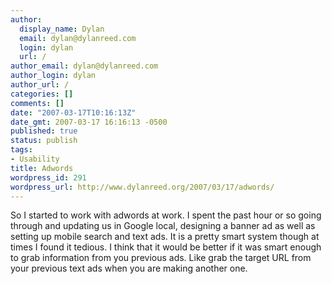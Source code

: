 ```yaml
---
author:
  display_name: Dylan
  email: dylan@dylanreed.com
  login: dylan
  url: /
author_email: dylan@dylanreed.com
author_login: dylan
author_url: /
categories: []
comments: []
date: "2007-03-17T10:16:13Z"
date_gmt: 2007-03-17 16:16:13 -0500
published: true
status: publish
tags:
- Usability
title: Adwords
wordpress_id: 291
wordpress_url: http://www.dylanreed.org/2007/03/17/adwords/
---
```


So I started to work with adwords at work. I spent the past hour or so going through and updating us in Google local, designing a banner ad as well as setting up mobile search and text ads. It is a pretty smart system though at times I found it tedious. I think that it would be better if it was smart enough to grab information from you previous ads. Like grab the target URL from your previous text ads when you are making another one.
